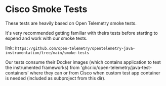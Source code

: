 # Cisco Smoke Tests

These tests are heavily based on Open Telemetry smoke tests.

It's very recommended getting familiar with theirs tests before
starting to expend and work with our smoke tests.

link: ```https://github.com/open-telemetry/opentelemetry-java-instrumentation/tree/main/smoke-tests```

Our tests consume their Docker images (which contains application to test the instrumented frameworks) from
'ghcr.io/open-telemetry/java-test-containers' where they can or from Cisco when
custom test app container is needed (included as subproject from this dir).
